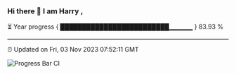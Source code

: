 ### Hi there 👋 I am Harry , 

⏳ Year progress { █████████████████████████▁▁▁▁▁ } 83.93 %

---

⏰ Updated on Fri, 03 Nov 2023 07:52:11 GMT

![Progress Bar CI](https://github.com/duykhang68/duykhang68/workflows/Progress%20Bar%20CI/badge.svg)
